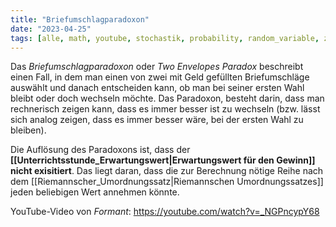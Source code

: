 ```yaml
---
title: "Briefumschlagparadoxon"
date: "2023-04-25"
tags: [alle, math, youtube, stochastik, probability, random_variable, zufallsgröße, expected_value, erwartungswert, paradox, envelope, briefumschlag, unendliche_summen, riemann_series_theorem, riemann_rearrangement_theorem, riemannscher_umordnungssatz]
---
```


Das *Briefumschlagparadoxon* oder *Two Envelopes Paradox* beschreibt einen Fall, in dem man einen von zwei mit Geld gefüllten Briefumschläge auswählt und danach entscheiden kann, ob man bei seiner ersten Wahl bleibt oder doch wechseln möchte.
Das Paradoxon, besteht darin, dass man rechnerisch zeigen kann, dass es immer besser ist zu wechseln (bzw. lässt sich analog zeigen, dass es immer besser wäre, bei der ersten Wahl zu bleiben).

Die Auflösung des Paradoxons ist, dass der **[[Unterrichtsstunde_Erwartungswert|Erwartungswert für den Gewinn]] nicht exisitiert**. Das liegt daran, dass die zur Berechnung nötige Reihe nach dem [[Riemannscher_Umordnungssatz|Riemannschen Umordnungssatzes]] jeden beliebigen Wert annehmen könnte.

YouTube-Video von *Formant*: https://youtube.com/watch?v=_NGPncypY68